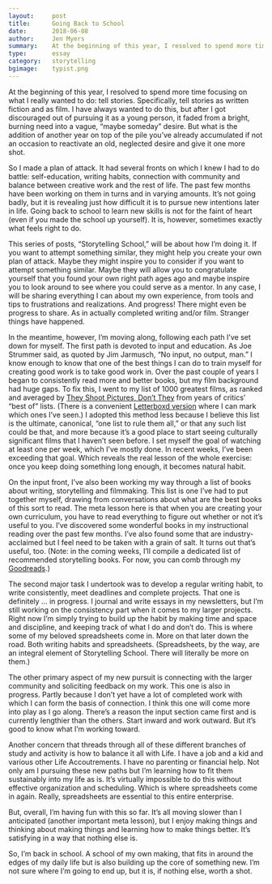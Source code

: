 ```yaml
---
layout:     post
title:      Going Back to School
date:       2018-06-08
author:     Jen Myers
summary:    At the beginning of this year, I resolved to spend more time focusing on what I really wanted to do—tell stories.
type:       essay
category:   storytelling
bgimage:    typist.png
---
```


At the beginning of this year, I resolved to spend more time focusing on what I really wanted to do: tell stories. Specifically, tell stories as written fiction and as film. I have always wanted to do this, but after I got discouraged out of pursuing it as a young person, it faded from a bright, burning need into a vague, “maybe someday” desire. But what is the addition of another year on top of the pile you’ve already accumulated if not an occasion to reactivate an old, neglected desire and give it one more shot.

So I made a plan of attack. It had several fronts on which I knew I had to do battle: self-education, writing habits, connection with community and balance between creative work and the rest of life. The past few months have been working on them in turns and in varying amounts. It’s not going badly, but it is revealing just how difficult it is to pursue new intentions later in life. Going back to school to learn new skills is not for the faint of heart (even if you made the school up yourself). It is, however, sometimes exactly what feels right to do.

This series of posts, “Storytelling School,” will be about how I’m doing it. If you want to attempt something similar, they might help you create your own plan of attack. Maybe they might inspire you to consider if you want to attempt something similar. Maybe they will allow you to congratulate yourself that you found your own right path ages ago and maybe inspire you to look around to see where you could serve as a mentor. In any case, I will be sharing everything I can about my own experience, from tools and tips to frustrations and realizations. And progress! There might even be progress to share. As in actually completed writing and/or film. Stranger things have happened.

In the meantime, however, I’m moving along, following each path I’ve set down for myself. The first path is devoted to input and education. As Joe Strummer said, as quoted by Jim Jarmusch, “No input, no output, man.” I know enough to know that one of the best things I can do to train myself for creating good work is to take good work in. Over the past couple of years I began to consistently read more and better books, but my film background had huge gaps. To fix this, I went to my list of 1000 greatest films, as ranked and averaged by [They Shoot Pictures, Don’t They](http://www.theyshootpictures.com/gf1000.htm) from years of critics’ “best of” lists. (There is a convenient [Letterboxd version](https://letterboxd.com/jenmyers/list/1000-greatest-films-tsfdt-ranking/) where I can mark which ones I’ve seen.) I adopted this method less because I believe this list is the ultimate, canonical, “one list to rule them all,” or that any such list could be that, and more because it’s a good place to start seeing culturally significant films that I haven’t seen before. I set myself the goal of watching at least one per week, which I’ve mostly done. In recent weeks, I’ve been exceeding that goal. Which reveals the real lesson of the whole exercise: once you keep doing something long enough, it becomes natural habit.

On the input front, I’ve also been working my way through a list of books about writing, storytelling and filmmaking. This list is one I’ve had to put together myself, drawing from conversations about what are the best books of this sort to read. The meta lesson here is that when you are creating your own curriculum, you have to read everything to figure out whether or not it’s useful to you. I’ve discovered some wonderful books in my instructional reading over the past few months. I’ve also found some that are industry-acclaimed but I feel need to be taken with a grain of salt. It turns out that’s useful, too. (Note: in the coming weeks, I’ll compile a dedicated list of recommended storytelling books. For now, you can comb through my [Goodreads](https://www.goodreads.com/jenmyers).)

The second major task I undertook was to develop a regular writing habit, to write consistently, meet deadlines and complete projects. That one is definitely … in progress. I journal and write essays in my newsletters, but I’m still working on the consistency part when it comes to my larger projects. Right now I’m simply trying to build up the habit by making time and space and discipline, and keeping track of what I do and don’t do. This is where some of my beloved spreadsheets come in. More on that later down the road. Both writing habits and spreadsheets. (Spreadsheets, by the way, are an integral element of Storytelling School. There will literally be more on them.)

The other primary aspect of my new pursuit is connecting with the larger community and soliciting feedback on my work. This one is also in progress. Partly because I don’t yet have a lot of completed work with which I can form the basis of connection. I think this one will come more into play as I go along. There’s a reason the input section came first and is currently lengthier than the others. Start inward and work outward. But it’s good to know what I’m working toward.

Another concern that threads through all of these different branches of study and activity is how to balance it all with Life. I have a job and a kid and various other Life Accoutrements. I have no parenting or financial help. Not only am I pursuing these new paths but I’m learning how to fit them sustainably into my life as is. It’s virtually impossible to do this without effective organization and scheduling. Which is where spreadsheets come in again. Really, spreadsheets are essential to this entire enterprise.

But, overall, I’m having fun with this so far. It’s all moving slower than I anticipated (another important meta lesson), but I enjoy making things and thinking about making things and learning how to make things better. It’s satisfying in a way that nothing else is.

So, I’m back in school. A school of my own making, that fits in around the edges of my daily life but is also building up the core of something new. I’m not sure where I’m going to end up, but it is, if nothing else, worth a shot.
